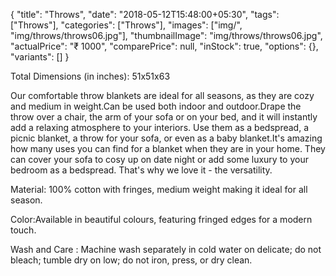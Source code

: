 {
    "title": "Throws",
    "date": "2018-05-12T15:48:00+05:30",
    "tags": ["Throws"],
    "categories": ["Throws"],
    "images": ["img/", "img/throws/throws06.jpg"],
    "thumbnailImage": "img/throws/throws06.jpg",
    "actualPrice": "₹ 1000",
    "comparePrice": null,
    "inStock": true,
    "options": {},
    "variants": []
}

Total Dimensions (in inches): 51x51x63

Our comfortable throw blankets are ideal for all seasons, as they are cozy and medium in weight.Can be used both indoor and outdoor.Drape the throw over a chair, the arm of your sofa or on your bed, and it will instantly add a relaxing atmosphere to your interiors.
Use them as a bedspread, a picnic blanket, a throw for your sofa, or even as a baby blanket.It's amazing how many uses you can find for a blanket when they are in your home. They can cover your sofa to cosy up on date night or add some luxury to your bedroom as a bedspread. That's why we love it - the versatility.

Material: 100% cotton with fringes, medium weight making it ideal for all season.

Color:Available in beautiful colours, featuring fringed edges for a modern touch.

Wash and Care : Machine wash separately in cold water on delicate; do not bleach; tumble dry on low; do not iron, press, or dry clean.
